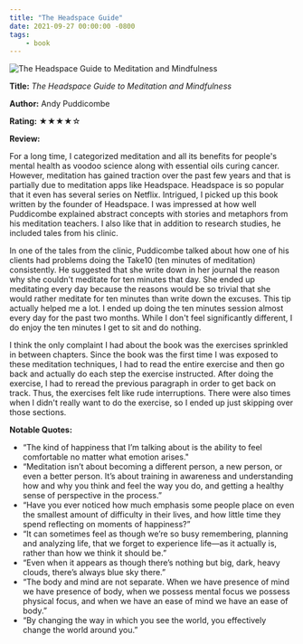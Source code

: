 ```yaml
---
title: "The Headspace Guide"
date: 2021-09-27 00:00:00 -0800
tags:
    - book
---
```


![The Headspace Guide to Meditation and Mindfulness](https://i.gr-assets.com/images/S/compressed.photo.goodreads.com/books/1456694637l/27414493.jpg)

**Title:** *The Headspace Guide to Meditation and Mindfulness*

**Author:** Andy Puddicombe

**Rating:** ★★★★☆

**Review:**

For a long time, I categorized meditation and all its benefits for people's mental health as voodoo science along with essential oils curing cancer. However, meditation has gained traction over the past few years and that is partially due to meditation apps like Headspace. Headspace is so popular that it even has several series on Netflix. Intrigued, I picked up this book written by the founder of Headspace. I was impressed at how well Puddicombe explained abstract concepts with stories and metaphors from his meditation teachers. I also like that in addition to research studies, he included tales from his clinic.

In one of the tales from the clinic, Puddicombe talked about how one of his clients had problems doing the Take10 (ten minutes of meditation) consistently. He suggested that she write down in her journal the reason why she couldn't meditate for ten minutes that day. She ended up meditating every day because the reasons would be so trivial that she would rather meditate for ten minutes than write down the excuses. This tip actually helped me a lot. I ended up doing the ten minutes session almost every day for the past two months. While I don't feel significantly different, I do enjoy the ten minutes I get to sit and do nothing.

I think the only complaint I had about the book was the exercises sprinkled in between chapters. Since the book was the first time I was exposed to these meditation techniques, I had to read the entire exercise and then go back and actually do each step the exercise instructed. After doing the exercise, I had to reread the previous paragraph in order to get back on track. Thus, the exercises felt like rude interruptions. There were also times when I didn't really want to do the exercise, so I ended up just skipping over those sections.

**Notable Quotes:**

- “The kind of happiness that I’m talking about is the ability to feel comfortable no matter what emotion arises."
- “Meditation isn’t about becoming a different person, a new person, or even a better person. It’s about training in awareness and understanding how and why you think and feel the way you do, and getting a healthy sense of perspective in the process.”
- “Have you ever noticed how much emphasis some people place on even the smallest amount of difficulty in their lives, and how little time they spend reflecting on moments of happiness?”
- “It can sometimes feel as though we’re so busy remembering, planning and analyzing life, that we forget to experience life—as it actually is, rather than how we think it should be.”
- “Even when it appears as though there’s nothing but big, dark, heavy clouds, there’s always blue sky there.”
- “The body and mind are not separate. When we have presence of mind we have presence of body, when we possess mental focus we possess physical focus, and when we have an ease of mind we have an ease of body.”
- “By changing the way in which you see the world, you effectively change the world around you.”
